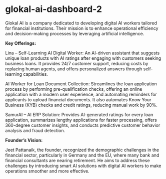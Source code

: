 # glokal-ai-dashboard-2
Glokal AI is a company dedicated to developing digital AI workers tailored for financial institutions. Their mission is to enhance operational efficiency and decision-making processes by leveraging artificial intelligence. 

**Key Offerings:**

Lina – Self-Learning AI Digital Worker: An AI-driven assistant that suggests unique loan products with AI ratings after engaging with customers seeking business loans. It provides 24/7 customer support, reducing costs by replacing human agents, and offers personalized answers through self-learning capabilities. 

AI Worker for Loan Document Collection: Streamlines the loan application process by performing pre-qualification checks, offering an online application with a modern user experience, and automating reminders for applicants to upload financial documents. It also automates Know Your Business (KYB) checks and credit ratings, reducing manual work by 90%. 

SamurAI – AI ERP Solution: Provides AI-generated ratings for every loan application, summarizes lengthy applications for faster processing, offers 360-degree customer insights, and conducts predictive customer behavior analysis and fraud detection. 

**Founder’s Vision:**

Jeet Pattanaik, the founder, recognized the demographic challenges in the financial sector, particularly in Germany and the EU, where many bank and financial consultants are nearing retirement. He aims to address these challenges by introducing smart AI solutions with digital AI workers to make operations smoother and more effective.
